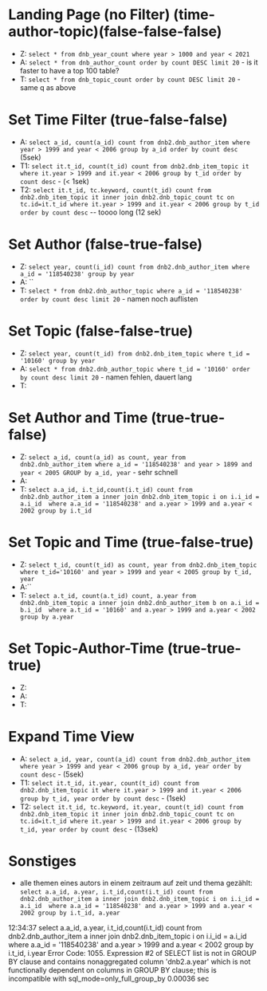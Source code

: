 # Landing Page (no Filter) (time-author-topic)(false-false-false)

* Z: `select * from dnb_year_count where year > 1000 and year < 2021`
* A: `select * from dnb_author_count order by count DESC limit 20` - is it faster to have a top 100 table?
* T: `select * from dnb_topic_count order by count DESC limit 20` - same q as above

# Set Time Filter (true-false-false)

* A: `select a_id, count(a_id) count from dnb2.dnb_author_item where year > 1999 and year < 2006 group by a_id order by count desc` (5sek)
* T1: `select it.t_id, count(t_id) count from dnb2.dnb_item_topic it where it.year > 1999 and it.year < 2006 group by t_id order by count desc` - (< 1sek)
* T2: `select it.t_id, tc.keyword, count(t_id) count from dnb2.dnb_item_topic it inner join dnb2.dnb_topic_count tc on tc.id=it.t_id where it.year > 1999 and it.year < 2006 group by t_id order by count desc` -- toooo long (12 sek)

# Set Author (false-true-false)

* Z: `select year, count(i_id) count from dnb2.dnb_author_item where a_id = '118540238' group by year`
* A: ``
* T: `select * from dnb2.dnb_author_topic where a_id = '118540238' order by count desc limit 20` - namen noch auflisten

# Set Topic (false-false-true)

* Z: `select year, count(t_id) from dnb2.dnb_item_topic where t_id = '10160' group by year`
* A: `select * from dnb2.dnb_author_topic where t_id = '10160' order by count desc limit 20` - namen fehlen, dauert lang
* T: 

# Set Author and Time (true-true-false)

* Z: `select a_id, count(a_id) as count, year from dnb2.dnb_author_item where a_id = '118540238' and year > 1899 and year < 2005 GROUP by a_id, year` - sehr schnell
* A:
* T: `select a.a_id, i.t_id,count(i.t_id) count from dnb2.dnb_author_item a inner join dnb2.dnb_item_topic i on i.i_id = a.i_id  where a.a_id = '118540238' and a.year > 1999 and a.year < 2002 group by i.t_id`

# Set Topic and Time (true-false-true)

* Z: `select t_id, count(t_id) as count, year from dnb2.dnb_item_topic where t_id='10160' and year > 1999 and year < 2005 group by t_id, year`
* A:``
* T: `select a.t_id, count(a.t_id) count, a.year from dnb2.dnb_item_topic a inner join dnb2.dnb_author_item b on a.i_id = b.i_id  where a.t_id = '10160' and a.year > 1999 and a.year < 2002 group by a.year`

# Set Topic-Author-Time (true-true-true)

* Z:
* A: 
* T: 

# Expand Time View

* A: `select a_id, year, count(a_id) count from dnb2.dnb_author_item where year > 1999 and year < 2006 group by a_id, year order by count desc` - (5sek) 
* T1: `select it.t_id, it.year, count(t_id) count from dnb2.dnb_item_topic it where it.year > 1999 and it.year < 2006 group by t_id, year order by count desc` - (1sek)
* T2: `select it.t_id, tc.keyword, it.year, count(t_id) count from dnb2.dnb_item_topic it inner join dnb2.dnb_topic_count tc on tc.id=it.t_id where it.year > 1999 and it.year < 2006 group by t_id, year order by count desc` - (13sek)


# Sonstiges

* alle themen eines autors in einem zeitraum auf zeit und thema gezählt: `select a.a_id, a.year, i.t_id,count(i.t_id) count from dnb2.dnb_author_item a inner join dnb2.dnb_item_topic i on i.i_id = a.i_id  where a.a_id = '118540238' and a.year > 1999 and a.year < 2002 group by i.t_id, a.year`


12:34:37    select a.a_id, a.year, i.t_id,count(i.t_id) count from dnb2.dnb_author_item a inner join dnb2.dnb_item_topic i on i.i_id = a.i_id  where a.a_id = '118540238' and a.year > 1999 and a.year < 2002 group by i.t_id, i.year   Error Code: 1055. Expression #2 of SELECT list is not in GROUP BY clause and contains nonaggregated column 'dnb2.a.year' which is not functionally dependent on columns in GROUP BY clause; this is incompatible with sql_mode=only_full_group_by   0.00036 sec
